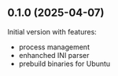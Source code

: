 ## 0.1.0 (2025-04-07)

Initial version with features:  

- process management
- enhanched INI parser
- prebuild binaries for Ubuntu